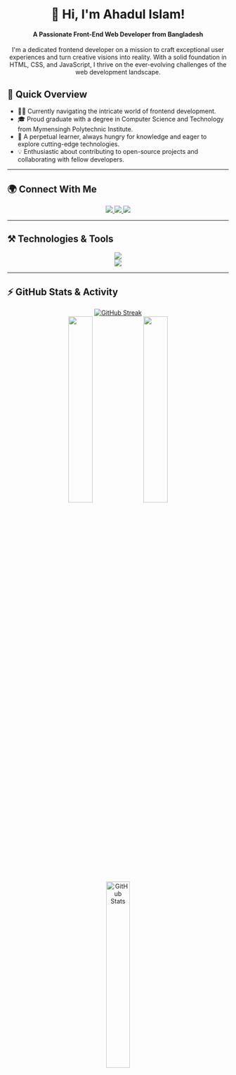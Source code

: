 <h1 align="center">👋 Hi, I'm Ahadul Islam!</h1>

<div align="center">
  <h4>A Passionate Front-End Web Developer from Bangladesh</h4>
  <p>I'm a dedicated frontend developer on a mission to craft exceptional user experiences and turn creative visions into reality. With a solid foundation in HTML, CSS, and JavaScript, I thrive on the ever-evolving challenges of the web development landscape.</p>
</div>

## 🚀 Quick Overview
- 👨‍💻 Currently navigating the intricate world of frontend development.
- 🎓 Proud graduate with a degree in Computer Science and Technology from Mymensingh Polytechnic Institute.
- 🌱 A perpetual learner, always hungry for knowledge and eager to explore cutting-edge technologies.
- 💡 Enthusiastic about contributing to open-source projects and collaborating with fellow developers.

---

## 🌍 Connect With Me
<div align="center">
  <a href="https://www.linkedin.com/in/ahadaulislam/" target="_blank">
    <img src="https://img.shields.io/badge/LinkedIn-%20%F0%9F%8C%8D%20Ahadul%20Islam-blue?style=for-the-badge&logo=linkedin&logoColor=white" />
  </a>
  <a href="https://github.com/itsahadul99" target="_blank">
    <img src="https://img.shields.io/badge/GitHub-%20%F0%9F%93%9C%20Ahadul%20Islam-black?style=for-the-badge&logo=github&logoColor=white" />
  </a>
  <a href="mailto:itisahadul@gmail..com">
    <img src="https://img.shields.io/badge/Email-%20%F0%9F%93%A1%20itishadul@gmail.com-red?style=for-the-badge&logo=gmail&logoColor=white" />
  </a>
</div>

---

## ⚒️ Technologies & Tools
<div align="center">
  <img src="https://skillicons.dev/icons?i=html,css,tailwind,javascript,react,nextjs,firebase,git,github" />
  <br />
  <img src="https://skillicons.dev/icons?i=vscode,figma,photoshop,git,github,webpack" />
</div>

---

## ⚡ GitHub Stats & Activity
<div align="center">
  <!-- Streak -->
  <a href="https://github.com/itsahadul99">
    <img src="http://github-readme-streak-stats.herokuapp.com?user=itsahadul99&theme=github_dark" alt="GitHub Streak">
  </a>
</div>

<!-- GitHub Stats -->
<div align="center">
  <img width="33%" src="http://github-profile-summary-cards.vercel.app/api/cards/repos-per-language?username=itsahadul99&theme=github_dark" />
  <img width="33%" src="http://github-profile-summary-cards.vercel.app/api/cards/stats?username=itsahadul99&theme=github_dark" />
  <img width="33%" src="http://github-profile-summary-cards.vercel.app/api/cards/productive-time?username=itsahadul99&theme=github_dark&utcOffset=8" alt="GitHub Stats">
</div>
